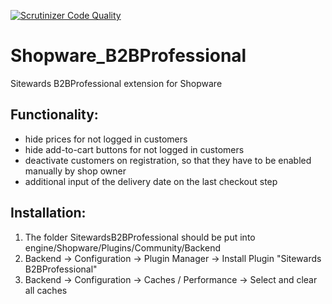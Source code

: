 [![Scrutinizer Code Quality](https://scrutinizer-ci.com/g/sitewards/Shopware_B2BProfessional/badges/quality-score.png?b=master)](https://scrutinizer-ci.com/g/sitewards/Shopware_B2BProfessional/?branch=master)

Shopware_B2BProfessional
========================

Sitewards B2BProfessional extension for Shopware

Functionality:
--------------
- hide prices for not logged in customers
- hide add-to-cart buttons for not logged in customers
- deactivate customers on registration, so that they have to be enabled manually by shop owner
- additional input of the delivery date on the last checkout step

Installation:
-------------
1. The folder SitewardsB2BProfessional should be put into engine/Shopware/Plugins/Community/Backend
2. Backend -> Configuration -> Plugin Manager -> Install Plugin "Sitewards B2BProfessional"
3. Backend -> Configuration -> Caches / Performance -> Select and clear all caches
